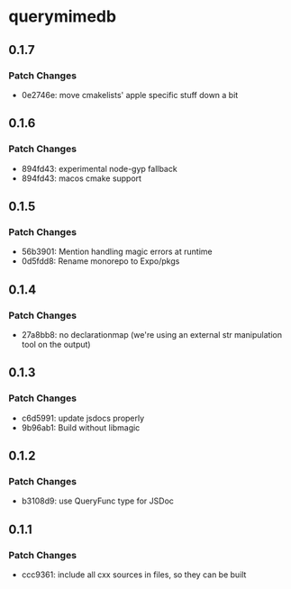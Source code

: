 # querymimedb

## 0.1.7

### Patch Changes

- 0e2746e: move cmakelists' apple specific stuff down a bit

## 0.1.6

### Patch Changes

- 894fd43: experimental node-gyp fallback
- 894fd43: macos cmake support

## 0.1.5

### Patch Changes

- 56b3901: Mention handling magic errors at runtime
- 0d5fdd8: Rename monorepo to Expo/pkgs

## 0.1.4

### Patch Changes

- 27a8bb8: no declarationmap (we're using an external str manipulation tool on the output)

## 0.1.3

### Patch Changes

- c6d5991: update jsdocs properly
- 9b96ab1: Build without libmagic

## 0.1.2

### Patch Changes

- b3108d9: use QueryFunc type for JSDoc

## 0.1.1

### Patch Changes

- ccc9361: include all cxx sources in files, so they can be built
